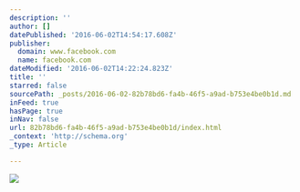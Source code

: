 ```yaml
---
description: ''
author: []
datePublished: '2016-06-02T14:54:17.608Z'
publisher:
  domain: www.facebook.com
  name: facebook.com
dateModified: '2016-06-02T14:22:24.823Z'
title: ''
starred: false
sourcePath: _posts/2016-06-02-82b78bd6-fa4b-46f5-a9ad-b753e4be0b1d.md
inFeed: true
hasPage: true
inNav: false
url: 82b78bd6-fa4b-46f5-a9ad-b753e4be0b1d/index.html
_context: 'http://schema.org'
_type: Article

---
```

![](https://fbcdn-sphotos-g-a.akamaihd.net/hphotos-ak-xfp1/t31.0-8/12719187_1676713239260427_3905898938051389705_o.jpg)